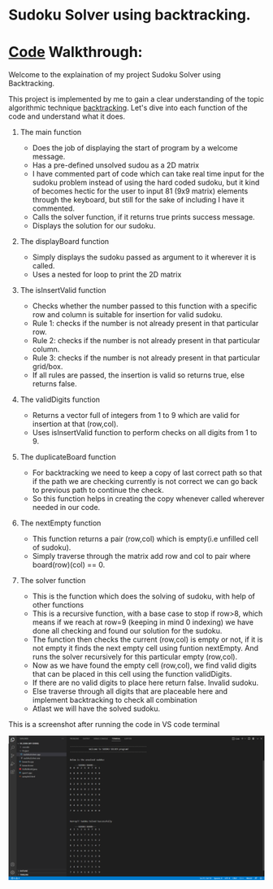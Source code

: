 # Sudoku Solver using backtracking.

# [Code](https://github.com/Geetesh2912/Projects/blob/main/Sudoku%20Solver/code.cpp) Walkthrough:

Welcome to the explaination of my project Sudoku Solver using Backtracking.

This project is implemented by me to gain a clear understanding of the topic algorithmic technique [backtracking](https://www.geeksforgeeks.org/backtracking-introduction/). Let's dive into each function of the code and understand what it does.

1) The main function
    - Does the job of displaying the start of program by a welcome message.   
    - Has a pre-defined unsolved sudou as a 2D matrix
    - I have commented part of code which can take real time input for the sudoku problem instead of using the hard coded sudoku, but it kind of becomes hectic for the user to input 81 (9x9 matrix) elements through the keyboard, but still for the sake of including I have it commented.
    - Calls the solver function, if it returns true prints success message.
    - Displays the solution for our sudoku.

2) The displayBoard function
    - Simply displays the sudoku passed as argument to it wherever it is called.
    - Uses a nested for loop to print the 2D matrix

3) The isInsertValid function
    - Checks whether the number passed to this function with a specific row and column is suitable for insertion for valid sudoku.
    - Rule 1: checks if the number is not already present in that particular row.
    - Rule 2: checks if the number is not already present in that particular column.
    - Rule 3: checks if the number is not already present in that particular grid/box.
    - If all rules are passed, the insertion is valid so returns true, else returns false.

4) The validDigits function
    - Returns a vector full of integers from 1 to 9 which are valid for insertion at that (row,col). 
    - Uses isInsertValid function to perform checks on all digits from 1 to 9.

5) The duplicateBoard function
    - For backtracking we need to keep a copy of last correct path so that if the path we are checking currently is not correct we can go back to previous path to continue the check.
    - So this function helps in creating the copy whenever called wherever needed in our code.
 
6) The nextEmpty function 
    - This function returns a pair (row,col) which is empty(i.e unfilled cell of sudoku).
    - Simply traverse through the matrix add row and col to pair where board(row)(col) == 0.

7) The solver function
    - This is the function which does the solving of sudoku, with help of other functions
    - This is a recursive function, with a base case to stop if row>8, which means if we reach at row=9 (keeping in mind 0 indexing) we have done all checking and found our solution for the sudoku.
    - The function then checks the current (row,col) is empty or not, if it is not empty it finds the next empty cell using funtion nextEmpty. And runs the solver recursively for this particular empty (row,col).
    - Now as we have found the empty cell (row,col), we find valid digits that can be placed in this cell using the function validDigits.
    - If there are no valid digits to place here return false. Invalid sudoku.
    - Else traverse through all digits that are placeable here and implement backtracking to check all combination
    - Atlast we will have the solved sudoku.

This is a screenshot after running the code in VS code terminal


![Output](output_sudokuSolver.png)
